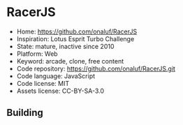 # RacerJS

- Home: https://github.com/onaluf/RacerJS
- Inspiration: Lotus Esprit Turbo Challenge
- State: mature, inactive since 2010
- Platform: Web
- Keyword: arcade, clone, free content
- Code repository: https://github.com/onaluf/RacerJS.git
- Code language: JavaScript
- Code license: MIT
- Assets license: CC-BY-SA-3.0

## Building
